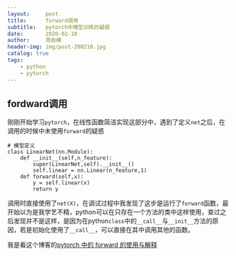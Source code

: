 ```yaml
---
layout:     post
title:      forward调用
subtitle:   pytorch中模型训练的疑惑
date:       2020-02-10
author:     周自横
header-img: img/post-200210.jpg
catalog: true
tags:
    - python
    - pytorch
---
```


## fordward调用

刚刚开始学习`pytorch`，在线性函数简洁实现这部分中，遇到了定义`net`之后，在调用的时候中未使用`forward`的疑惑

~~~
# 模型定义
class LinearNet(nn.Module):
    def __init__(self,n_feature):
        super(LinearNet,self).__init__()
        self.linear = nn.Linear(n_feature,1)
    def forward(self,x):
        y = self.linear(x)
        return y
~~~

调用时直接使用了`net(X)`，在调试过程中我发现了这步是运行了`forward`函数，最开始以为是我学艺不精，python可以在只存在一个方法的类中这样使用，查过之后发现并不是这样，是因为在python`class`中的`__call__`与`__init__`方法的原因，若是初始化使用了`__call__`，可以直接在其中调用其他的函数。

我是看这个博客的[pytorch 中的 forward 的使用与解释](https://www.okcode.net/article/41564)

